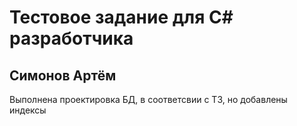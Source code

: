# Тестовое задание для С# разработчика
## Симонов Артём

Выполнена проектировка БД, в соответсвии с ТЗ, но добавлены индексы
